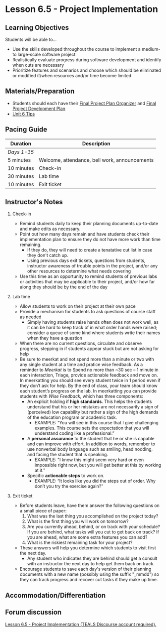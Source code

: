 # Lesson 6.5 - Project Implementation

## Learning Objectives
Students will be able to...
  * Use the skills developed throughout the course to implement a medium- to large-scale software project
  * Realistically evaluate progress during software development and identify when cuts are necessary
  * Prioritize features and scenarios and choose which should be eliminated or modified if/when resources and/or time become limited


## Materials/Preparation
* Students should each have their [Final Project Plan Organizer] and [Final Project Development Plan]
* [Unit 6 Tips](unit_6_tips.md)

## Pacing Guide

| Duration      | Description                                   |
| ------------- | --------------------------------------------- |
| _Days 1-15_   |                                               |
| 5 minutes     | Welcome, attendance, bell work, announcements |
| 10 minutes    | Check-in                                      |
| 30 minutes    | Lab time                                      |
| 10 minutes    | Exit ticket                                   |



## Instructor's Notes
1.  Check-in
    - Remind students daily to keep their planning documents up-to-date and make edits as necessary.  
    - Point out how many days remain and have students check their implementation plan to ensure they do not have more work than time remaining.
        - If they do, they will need to create a tenatative cut list in case they don't catch up.
        -   Using previous days exit tickets, questions from students, instructor awareness of trouble points in the project, and/or any other resources to determine what needs covering
    -   Use this time as an opportunity to remind students of previous labs or activities that may be applicable to their project, and/or how far along they should be by the end of the day

2.  Lab time
    -   Allow students to work on their project at their own pace
    -   Provide a mechanism for students to ask questions of course staff as needed
        -   Simply having students raise hands often does not work well, as it can be hard to keep track of in what order hands were raised; consider a queue of some kind where students write their names when they have a question
    -   When there are no current questions, circulate and observe progress, stepping in if students appear stuck but are not asking for help
    -   Be sure to meerkat and not spend more than a minute or two with any single student at a time and pratice wise feedback. As a reminder to *Meerkat* is to  Spend no more than ~30 sec – 1 minute in each interaction, Triage, provide actionable feedback and move on. In meerkatting you should see every student twice in 1 period even if they don’t ask for help.  By the end of class, your team should know each student’s progress on the lab.  In meerkatting you can provide students with *Wise Feedback,* which has three components:
        - An explicit holding if **high standards**. This helps the students understand that his or her mistakes are not necessarily a sign of (perceived) low capability but rather a sign of the high demands of the education program or academic task.
          - EXAMPLE: “You will see in this course that I give challenging examples.  This course sets the expectation that you will understand coding like a professional.”
        - A **personal assurance** to the student that he or she is capable and can improve with effort. In addition to words, remember to use nonverbal body language such as smiling, head nodding, and facing the student that is speaking.
          - EXAMPLE: "I know this might seem very hard or even impossible right now, but you will get better at this by working at it."
        - Specific **actionable steps** to work on.
          - EXAMPLE: “It looks like you did the steps out of order. Why don’t you try the exercise again?”



3.  Exit ticket
    -   Before students leave, have them answer the following questions on a small piece of paper:
        1.  What was the last thing you accomplished on the project today?
        2.  What is the first thing you will work on tomorrow?
        3.  Are you currently ahead, behind, or on track with your schedule?  If you are behind, what tasks will you cut to get back on track?  If you are ahead, what are some extra features you can add?
        4.  What is the riskiest remaining task for your project?
    -   These answers will help you determine which students to visit first the next day.
        -   Any student who indicates they are behind should get a consult with an instructor the next day to help get them back on track.
    -   Encourage students to save each day's version of their planning documents with a new name (possibly using the suffix "_mmdd") so they can track progress and recover cut tasks if they make up time.


## Accommodation/Differentiation


## Forum discussion

<a href="http://forums.tealsk12.org/c/intro-unit-6/lesson-6-5-project-implementation" target="_blank">
Lesson 6.5 - Project Implementation (TEALS Discourse account required).</a>

[Final Project Plan Organizer]: https://github.com/TEALSK12/introduction-to-computer-science/blob/master/Final%20Project%20Plan%20Organizer.docx?raw=true
[Final Project Development Plan]: https://github.com/TEALSK12/introduction-to-computer-science/blob/master/Final%20Project%20Development%20Plan.docx?raw=true
